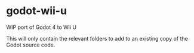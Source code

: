 # godot-wii-u
WIP port of Godot 4 to Wii U

This will only contain the relevant folders to add to an existing copy of the Godot source code.
